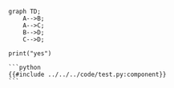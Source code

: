 


```mermaid
graph TD;
    A-->B;
    A-->C;
    B-->D;
    C-->D;
```

```python,noplayground
print("yes")
```


~~~admonish example title=" Example"
```python
{{#include ../../../code/test.py:component}}
```
~~~

